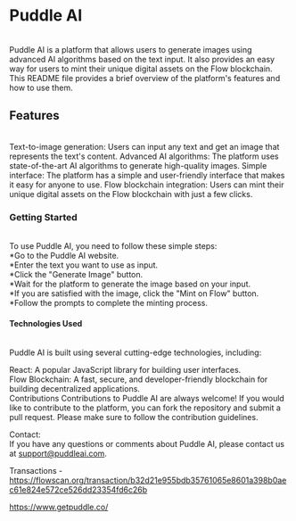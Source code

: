 <h1>Puddle AI </h1>
<br>
Puddle AI is a platform that allows users to generate images using advanced AI algorithms based on the text input. It also provides an easy way for users to mint their unique digital assets on the Flow blockchain. This README file provides a brief overview of the platform's features and how to use them.

<h2>Features</h2>
<br>
Text-to-image generation: Users can input any text and get an image that represents the text's content.
Advanced AI algorithms: The platform uses state-of-the-art AI algorithms to generate high-quality images.
Simple interface: The platform has a simple and user-friendly interface that makes it easy for anyone to use.
Flow blockchain integration: Users can mint their unique digital assets on the Flow blockchain with just a few clicks.
<h3>Getting Started</h3>
<br>
To use Puddle AI, you need to follow these simple steps:
<br>
*Go to the Puddle AI website.
<br>
*Enter the text you want to use as input.
<br>
*Click the "Generate Image" button.
<br>
*Wait for the platform to generate the image based on your input.
<br>
*If you are satisfied with the image, click the "Mint on Flow" button.
<br>
*Follow the prompts to complete the minting process.
<h4>Technologies Used</h4>
<br>
Puddle AI is built using several cutting-edge technologies, including:

React: A popular JavaScript library for building user interfaces.
<br>
Flow Blockchain: A fast, secure, and developer-friendly blockchain for building decentralized applications.
<br>
Contributions
Contributions to Puddle AI are always welcome! If you would like to contribute to the platform, you can fork the repository and submit a pull request. Please make sure to follow the contribution guidelines.


Contact:
<br>
If you have any questions or comments about Puddle AI, please contact us at support@puddleai.com.

Transactions - https://flowscan.org/transaction/b32d21e955bdb35761065e8601a398b0aec61e824e572ce526dd23354fd6c26b

https://www.getpuddle.co/
